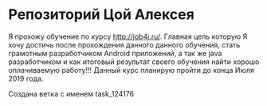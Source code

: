 # Репозиторий Цой Алексея

Я прохожу обучение по курсу http://job4j.ru/. Главная цель которую Я хочу достичь после прохождения данного данного обучения, 
стать грамотным разработчиком Android приложений, а так же java разработчиком и как итоговый результат своего обучения 
найти хорошо оплачиваемую работу!!!
Данный курс планирую пройти до конца Июля 2019 года.

Создана ветка с именем task_124176